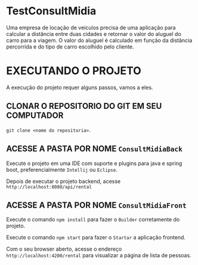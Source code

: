 # TestConsultMidia
Uma empresa de locação de veículos precisa de uma aplicação para calcular a distância entre duas cidades e retornar o valor do aluguel do carro para a viagem. 
O valor do aluguel é calculado em função da distância percorrida e do tipo de carro escolhido pelo cliente.

# EXECUTANDO O PROJETO

A execução do projeto requer alguns passos, vamos a eles.

## CLONAR O REPOSITORIO DO GIT EM SEU COMPUTADOR

`git clone <nome do repositoria>`.

## ACESSE A PASTA POR NOME `ConsultMidiaBack`

Execute o projeto em uma IDE com suporte e plugins para java e spring boot, preferencialmente `Intellij` ou `Eclipse`.

Depois de executar o projeto backend, acesse `http://localhost:8080/api/rental`

## ACESSE A PASTA POR NOME `ConsultMidiaFront`

Execute o comando `npm install` para fazer o `Builder` corretamente do projeto.

Execute o comando `npm start` para fazer o `Startar` a aplicação frontend.

Com o seu browser aberto, acesse o endereço `http://localhost:4200/rental` para visualizar a página de lista de pessoas.
